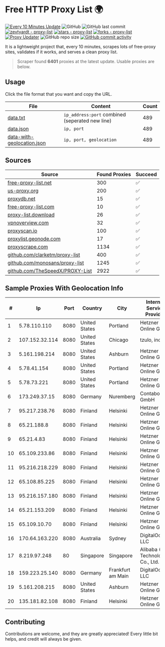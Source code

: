 
# Free HTTP Proxy List 🌍

[![Every 10 Minutes Update](https://github.com/mertguvencli/http-proxy-list/actions/workflows/main.yml/badge.svg?branch=main)](https://github.com/mertguvencli/http-proxy-list/actions/workflows/main.yml)
![GitHub](https://img.shields.io/github/license/mertguvencli/http-proxy-list)
![GitHub last commit](https://img.shields.io/github/last-commit/mertguvencli/http-proxy-list)
[![zevtyardt - proxy-list](https://img.shields.io/static/v1?label=zevtyardt&message=proxy-list&color=blue&logo=github)](https://github.com/zevtyardt/proxy-list "Go to GitHub repo")
[![stars - proxy-list](https://img.shields.io/github/stars/zevtyardt/proxy-list?style=social)](https://github.com/zevtyardt/proxy-list)
[![forks - proxy-list](https://img.shields.io/github/forks/zevtyardt/proxy-list?style=social)](https://github.com/zevtyardt/proxy-list)
[![Proxy Updater](https://github.com/zevtyardt/proxy-list/workflows/Proxy%20Updater/badge.svg)](https://github.com/zevtyardt/proxy-list/actions?query=workflow:"Proxy+Updater")
![GitHub repo size](https://img.shields.io/github/repo-size/zevtyardt/proxy-list)
[![GitHub commit activity](https://img.shields.io/github/commit-activity/m/zevtyardt/proxy-list?logo=commits)](https://github.com/zevtyardt/proxy-list/commits/main)

It is a lightweight project that, every 10 minutes, scrapes lots of free-proxy sites, validates if it works, and serves a clean proxy list.

> Scraper found **6401** proxies at the latest update. Usable proxies are below.

## Usage

Click the file format that you want and copy the URL.

|File|Content|Count|
|----|-------|-----|
|[data.txt](https://raw.githubusercontent.com/mertguvencli/http-proxy-list/main/proxy-list/data.txt)|`ip_address:port` combined (seperated new line)|489|
|[data.json](https://raw.githubusercontent.com/mertguvencli/http-proxy-list/main/proxy-list/data.json)|`ip, port`|489|
|[data-with-geolocation.json](https://raw.githubusercontent.com/mertguvencli/http-proxy-list/main/proxy-list/data-with-geolocation.json)|`ip, port, geolocation`|489|

## Sources

|Source|Found Proxies|Succeed|
|------|-------------|-------|
|[free-proxy-list.net](https://free-proxy-list.net)|300|✅|
|[us-proxy.org](https://www.us-proxy.org)|200|✅|
|[proxydb.net](http://proxydb.net)|15|✅|
|[free-proxy-list.com](https://free-proxy-list.com/?page=&port=&type%5B%5D=http&type%5B%5D=https&up_time=0&search=Search)|10|✅|
|[proxy-list.download](https://www.proxy-list.download/HTTP)|26|✅|
|[vpnoverview.com](https://vpnoverview.com/privacy/anonymous-browsing/free-proxy-servers)|32|✅|
|[proxyscan.io](https://www.proxyscan.io)|100|✅|
|[proxylist.geonode.com](https://proxylist.geonode.com/api/proxy-list?limit=300&page=1&sort_by=lastChecked&sort_type=desc&protocols=http,https)|17|✅|
|[proxyscrape.com](https://api.proxyscrape.com/v2/?request=displayproxies&protocol=http&timeout=10000&country=all&ssl=all&anonymity=all)|1134|✅|
|[github.com/clarketm/proxy-list](https://raw.githubusercontent.com/clarketm/proxy-list/master/proxy-list-raw.txt)|400|✅|
|[github.com/monosans/proxy-list](https://raw.githubusercontent.com/monosans/proxy-list/main/proxies/http.txt)|1245|✅|
|[github.com/TheSpeedX/PROXY-List](https://raw.githubusercontent.com/TheSpeedX/PROXY-List/master/http.txt)|2922|✅|


## Sample Proxies With Geolocation Info

|#|Ip|Port|Country|City|Internet Service Provider|
|-|--|----|-------|----|-------------------------|
|1|5.78.110.110|8080|United States|Portland|Hetzner Online GmbH|
|2|107.152.32.114|8080|United States|Chicago|tzulo, inc.|
|3|5.161.198.214|8080|United States|Ashburn|Hetzner Online GmbH|
|4|5.78.41.154|8080|United States|Portland|Hetzner Online GmbH|
|5|5.78.73.221|8080|United States|Portland|Hetzner Online GmbH|
|6|173.249.37.15|8080|Germany|Nuremberg|Contabo GmbH|
|7|95.217.238.76|8080|Finland|Helsinki|Hetzner Online GmbH|
|8|65.21.188.8|8080|Finland|Helsinki|Hetzner Online GmbH|
|9|65.21.4.83|8080|Finland|Helsinki|Hetzner Online GmbH|
|10|65.109.233.86|8080|Finland|Helsinki|Hetzner Online GmbH|
|11|95.216.218.229|8080|Finland|Helsinki|Hetzner Online GmbH|
|12|65.108.85.225|8080|Finland|Helsinki|Hetzner Online GmbH|
|13|95.216.157.180|8080|Finland|Helsinki|Hetzner Online GmbH|
|14|65.21.153.209|8080|Finland|Helsinki|Hetzner Online GmbH|
|15|65.109.10.70|8080|Finland|Helsinki|Hetzner Online GmbH|
|16|170.64.163.220|8080|Australia|Sydney|DigitalOcean, LLC|
|17|8.219.97.248|80|Singapore|Singapore|Alibaba (US) Technology Co., Ltd.|
|18|159.223.25.140|8080|Germany|Frankfurt am Main|DigitalOcean, LLC|
|19|5.161.208.215|8080|United States|Ashburn|Hetzner Online GmbH|
|20|135.181.82.108|8080|Finland|Helsinki|Hetzner Online GmbH|



## Contributing

Contributions are welcome, and they are greatly appreciated! Every
little bit helps, and credit will always be given.

